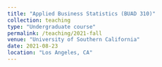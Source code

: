 ```yaml
---
title: "Applied Business Statistics (BUAD 310)"
collection: teaching
type: "Undergraduate course"
permalink: /teaching/2021-fall
venue: "University of Southern California"
date: 2021-08-23
location: "Los Angeles, CA"
---
```


